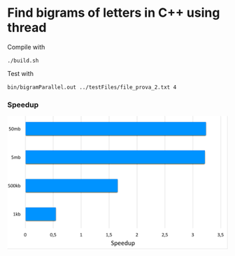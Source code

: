 # Find bigrams of letters in C++ using thread

Compile with
```
./build.sh
```

Test with
```
bin/bigramParallel.out ../testFiles/file_prova_2.txt 4
```

### Speedup
![](relazione/img/speed.png)
